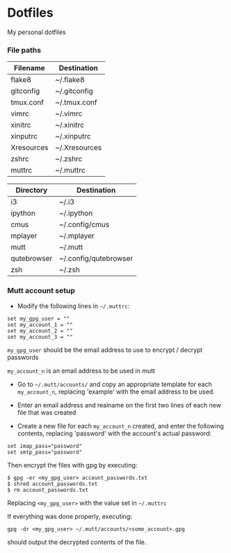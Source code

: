 # Dotfiles

My personal dotfiles

### File paths
| Filename | Destination |
| ------------- | --------------------- |
| flake8 | ~/.flake8 |
| gitconfig | ~/.gitconfig |
| tmux.conf | ~/.tmux.conf |
| vimrc | ~/.vimrc |
| xinitrc | ~/.xinitrc |
| xinputrc | ~/.xinputrc |
| Xresources | ~/.Xresources |
| zshrc | ~/.zshrc |
| muttrc | ~/.muttrc |


| Directory | Destination |
| ------------- | --------------------- |
| i3 | ~/.i3 |
| ipython | ~/.ipython |
| cmus | ~/.config/cmus |
| mplayer | ~/.mplayer |
| mutt | ~/.mutt |
| qutebrowser | ~/.config/qutebrowser |
| zsh | ~/.zsh |

### Mutt account setup
- Modify the following lines in `~/.muttrc`:

```
set my_gpg_user = ""
set my_account_1 = ""
set my_account_2 = ""
set my_account_3 = ""
```

`my_gpg_user` should be the email address to use to encrypt / decrypt passwords

`my_account_n` is an email address to be used in mutt


- Go to `~/.mutt/accounts/` and copy an appropriate template for each
`my_account_n`, replacing 'example' with the email address to be used.

- Enter an email address and realname on the first two lines of each new file that was created

- Create a new file for each `my_account_n` created,
and enter the following contents, replacing 'password'
with the account's actual password:
```
set imap_pass="password"
set smtp_pass="password"
```

Then encrypt the files with gpg by executing:

```
$ gpg -er <my_gpg_user> account_passwords.txt
$ shred account_passwords.txt
$ rm account_passwords.txt
```

Replacing `<my_gpg_user>` with the value set in `~/.muttrc`

If everything was done properly, executing:

```
gpg -dr <my_gpg_user> ~/.mutt/accounts/<some_account>.gpg
```

should output the decrypted contents of the file. 
